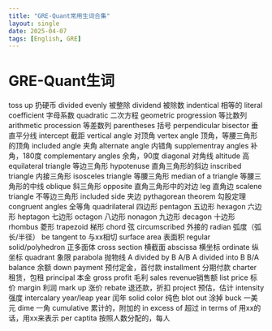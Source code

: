 ```yaml
---
title: "GRE-Quant常用生词合集"
layout: single
date: 2025-04-07
tags: [English, GRE]
---
```

# GRE-Quant生词

toss up 扔硬币
divided evenly 被整除
dividend 被除数
indentical 相等的
literal coefficient 字母系数
quadratic 二次方程
geometric progression 等比数列
arithmetic procession 等差数列
parentheses 括号
perpendicular bisector 垂直平分线
intercept 截距
vertical angle 对顶角
vertex angle 顶角，等腰三角形的顶角
included angle 夹角
alternate angle 内错角
supplementray angles 补角，180度
complementary angles 余角，90度
diagonal 对角线
altitude 高
equilateral triangle 等边三角形
hypotenuse 直角三角形的斜边
inscribed triangle 内接三角形
isosceles triangle 等腰三角形
median of a triangle 等腰三角形的中线
oblique 斜三角形
opposite 直角三角形中的对边
leg 直角边
scalene triangle 不等边三角形
included side 夹边
pythagorean theorem 勾股定理
congruent angles 全等角
quadrilateral 四边形
pentagon 五边形
hexagon 六边形
heptagon 七边形
octagon 八边形
nonagon 九边形
decagon 十边形
rhombus 菱形
trapezoid 梯形
chord 弦
circumscribed 外接的
radian 弧度（弧长/半径）
be tangent to 与xx相切
surface area 表面积
regular solid/polyhedron 正多面体
cross section 横截面
abscissa 横坐标
ordinate 纵坐标
quadrant 象限
parabola 抛物线
A divided by B A/B
A divided into B B/A
balance 余额
down payment 预付定金，首付款
installment 分期付款
charter 租赁，包租
principal 本金
gross profit 毛利
sales revenue销售额
list price 标价
margin 利润
mark up 涨价
rebate 退还款，折扣
project 预估，估计
intensity 强度
intercalary year/leap year 闰年
solid color 纯色
blot out 涂掉
buck 一美元
dime 一角
cumulative 累计的，附加的
in excess of 超过
in terms of 用xx的话，用xx来表示
per captita 按照人数分配的，每人